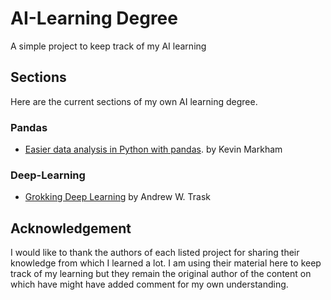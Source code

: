 # AI-Learning Degree
A simple project to keep track of my AI learning


## Sections
Here are the current sections of my own AI learning degree.

### Pandas
 -  [Easier data analysis in Python with pandas](http://www.dataschool.io/easier-data-analysis-with-pandas/). by Kevin Markham

### Deep-Learning
 - [Grokking Deep Learning](https://github.com/iamtrask/Grokking-Deep-Learning) by Andrew W. Trask


## Acknowledgement
I would like to thank the authors of each listed project for sharing their knowledge from which I learned a lot. I am using their material here to keep track of my learning but they remain the original author of the content on which have might have added comment for my own understanding.